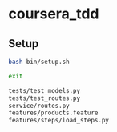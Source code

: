 # coursera_tdd

## Setup


```bash
bash bin/setup.sh
```

```bash
exit
```

```bash
tests/test_models.py
tests/test_routes.py
service/routes.py
features/products.feature
features/steps/load_steps.py
```
